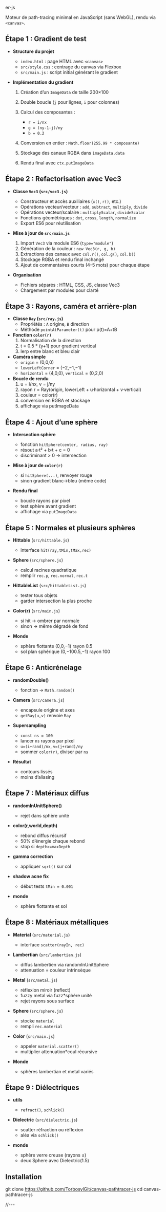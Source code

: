 er-js

Moteur de path-tracing minimal en JavaScript (sans WebGL), rendu via `<canvas>`.

## Étape 1 : Gradient de test

* **Structure du projet**

  * `index.html` : page HTML avec `<canvas>`
  * `src/style.css` : centrage du canvas via Flexbox
  * `src/main.js` : script initial générant le gradient
* **Implémentation du gradient**

  1. Création d’un `ImageData` de taille 200×100
  2. Double boucle (`j` pour lignes, `i` pour colonnes)
  3. Calcul des composantes :

     * `r = i/nx`
     * `g = (ny-1-j)/ny`
     * `b = 0.2`
  4. Conversion en entier : `Math.floor(255.99 * composante)`
  5. Stockage des canaux RGBA dans `imageData.data`
  6. Rendu final avec `ctx.putImageData`

## Étape 2 : Refactorisation avec Vec3

* **Classe `Vec3` (`src/vec3.js`)**

  * Constructeur et accès auxiliaires (`x()`, `r()`, etc.)
  * Opérations vecteur/vecteur : `add`, `subtract`, `multiply`, `divide`
  * Opérations vecteur/scalaire : `multiplyScalar`, `divideScalar`
  * Fonctions géométriques : `dot`, `cross`, `length`, `normalize`
  * Export ES6 pour réutilisation
* **Mise à jour de `src/main.js`**

  1. Import `Vec3` via module ES6 (`type="module"`)
  2. Génération de la couleur : `new Vec3(r, g, b)`
  3. Extractions des canaux avec `col.r()`, `col.g()`, `col.b()`
  4. Stockage RGBA et rendu final inchangé
  5. Ajout de commentaires courts (4–5 mots) pour chaque étape
* **Organisation**

  * Fichiers séparés : HTML, CSS, JS, classe Vec3
  * Chargement par modules pour clarté

## Étape 3 : Rayons, caméra et arrière-plan

* **Classe `Ray` (`src/ray.js`)**  
  - Propriétés : `A` origine, `B` direction  
  - Méthode `pointAtParameter(t)` pour p(t)=A+tB  
* **Fonction `color(r)`**  
  1. Normalisation de la direction  
  2. t = 0.5 * (y+1) pour gradient vertical  
  3. lerp entre blanc et bleu clair  
* **Caméra simple**  
  - `origin` = (0,0,0)  
  - `lowerLeftCorner` = (−2,−1,−1)  
  - `horizontal` = (4,0,0), `vertical` = (0,2,0)  
* **Boucle de rendu**  
  1. u = i/nx, v = j/ny  
  2. rayon r = Ray(origin, lowerLeft + u·horizontal + v·vertical)  
  3. couleur = color(r)  
  4. conversion en RGBA et stockage  
  5. affichage via putImageData  

## Étape 4 : Ajout d’une sphère

* **Intersection sphère**  
   - fonction `hitSphere(center, radius, ray)`  
   - résout a·t² + b·t + c = 0  
   - discriminant > 0 → intersection  

* **Mise à jour de `color(r)`**  
   - si `hitSphere(...)`, renvoyer rouge  
   - sinon gradient blanc→bleu (même code)  

* **Rendu final**  
   - boucle rayons par pixel  
   - test sphère avant gradient  
   - affichage via `putImageData`

## Étape 5 : Normales et plusieurs sphères

* **Hittable** (`src/hittable.js`)  
   - interface `hit(ray,tMin,tMax,rec)`

* **Sphere** (`src/sphere.js`)  
   - calcul racines quadratique  
   - remplir `rec.p`, `rec.normal`, `rec.t`

* **HittableList** (`src/hittableList.js`)  
   - tester tous objets  
   - garder intersection la plus proche

* **Color(r)** (`src/main.js`)  
   - si hit → ombrer par normale  
   - sinon → même dégradé de fond

* **Monde**  
   - sphère flottante (0,0,−1) rayon 0.5  
   - sol plan sphérique (0,−100.5,−1) rayon 100

## Étape 6 : Anticrénelage

* **randomDouble()**  
   - fonction → `Math.random()`

* **Camera** (`src/camera.js`)  
   - encapsule origine et axes  
   - `getRay(u,v)` renvoie `Ray`

* **Supersampling**  
   - `const ns = 100`  
   - lancer `ns` rayons par pixel  
   - `u=(i+rand)/nx`, `v=(j+rand)/ny`  
   - sommer `color(r)`, diviser par `ns`

* **Résultat**  
   - contours lissés  
   - moins d’aliasing

## Étape 7 : Matériaux diffus

* **randomInUnitSphere()**  
   - rejet dans sphère unité

* **color(r,world,depth)**  
   - rebond diffus récursif  
   - 50% d’énergie chaque rebond  
   - stop si `depth>=maxDepth`

* **gamma correction**  
   - appliquer `sqrt()` sur col

* **shadow acne fix**  
   - début tests `tMin = 0.001`

* **monde**  
   - sphère flottante et sol

## Étape 8 : Matériaux métalliques

* **Material** (`src/material.js`)  
   - interface `scatter(rayIn, rec)`

* **Lambertian** (`src/lambertian.js`)  
   - diffus lambertien via randomInUnitSphere  
   - attenuation = couleur intrinsèque

* **Metal** (`src/metal.js`)  
   - réflexion miroir (reflect)  
   - fuzzy metal via fuzz*sphère unité  
   - rejet rayons sous surface

* **Sphere** (`src/sphere.js`)  
   - stocke `material`  
   - rempli `rec.material`

* **Color** (`src/main.js`)  
   - appeler `material.scatter()`  
   - multiplier attenuation*coul récursive

* **Monde**  
   - sphères lambertian et metal variés

## Étape 9 : Diélectriques

* **utils**  
   - `refract()`, `schlick()`  

* **Dielectric** (`src/dielectric.js`)  
   - scatter réfraction ou réflexion  
   - aléa via `schlick()`  

* **monde**  
   - sphère verre creuse (rayons ±)  
   - deux Sphere avec Dielectric(1.5)





## Installation

git clone https://github.com/TorbosylGit/canvas-pathtracer-js
cd canvas-pathtracer-js

//---
